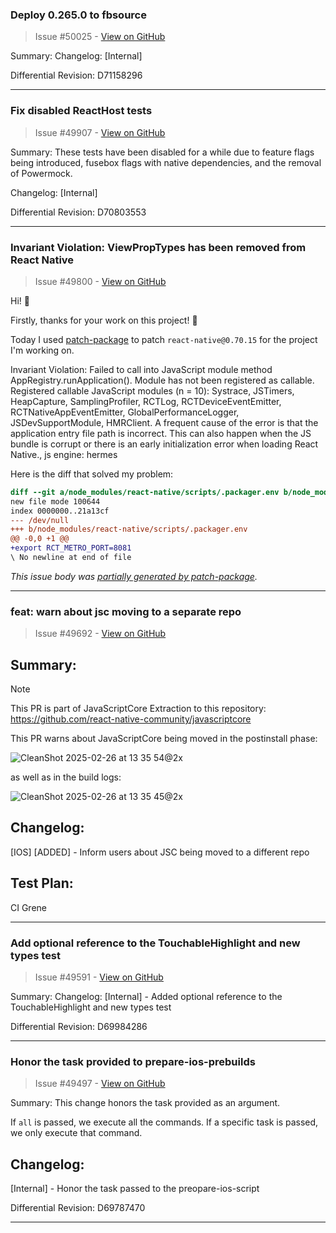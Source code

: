 ### Deploy 0.265.0 to fbsource

> Issue #50025 - [View on GitHub](https://github.com/facebook/react-native/pull/50025)

Summary: Changelog: [Internal]

Differential Revision: D71158296


---

### Fix disabled ReactHost tests

> Issue #49907 - [View on GitHub](https://github.com/facebook/react-native/pull/49907)

Summary:
These tests have been disabled for a while due to feature flags being introduced, fusebox flags with native dependencies, and the removal of Powermock.

Changelog: [Internal]

Differential Revision: D70803553




---

### Invariant Violation: ViewPropTypes has been removed from React Native

> Issue #49800 - [View on GitHub](https://github.com/facebook/react-native/issues/49800)

Hi! 👋 
      
Firstly, thanks for your work on this project! 🙂

Today I used [patch-package](https://github.com/ds300/patch-package) to patch `react-native@0.70.15` for the project I'm working on.

Invariant Violation: Failed to call into JavaScript module method AppRegistry.runApplication(). Module has not been registered as callable. Registered callable JavaScript modules (n = 10): Systrace, JSTimers, HeapCapture, SamplingProfiler, RCTLog, RCTDeviceEventEmitter, RCTNativeAppEventEmitter, GlobalPerformanceLogger, JSDevSupportModule, HMRClient.
        A frequent cause of the error is that the application entry file path is incorrect. This can also happen when the JS bundle is corrupt or there is an early initialization error when loading React Native., js engine: hermes

Here is the diff that solved my problem:

```diff
diff --git a/node_modules/react-native/scripts/.packager.env b/node_modules/react-native/scripts/.packager.env
new file mode 100644
index 0000000..21a13cf
--- /dev/null
+++ b/node_modules/react-native/scripts/.packager.env
@@ -0,0 +1 @@
+export RCT_METRO_PORT=8081
\ No newline at end of file
```

<em>This issue body was [partially generated by patch-package](https://github.com/ds300/patch-package/issues/296).</em>


---

### feat: warn about jsc moving to a separate repo

> Issue #49692 - [View on GitHub](https://github.com/facebook/react-native/pull/49692)

## Summary:

> [!NOTE] 
> This PR is part of JavaScriptCore Extraction to this repository: https://github.com/react-native-community/javascriptcore

This PR warns about JavaScriptCore being moved in the postinstall phase:

![CleanShot 2025-02-26 at 13 35 54@2x](https://github.com/user-attachments/assets/f392f7a3-fb8b-4089-9375-2d88ba4cb60b)

as well as in the build logs:

![CleanShot 2025-02-26 at 13 35 45@2x](https://github.com/user-attachments/assets/481e44f2-c30e-43f2-8cbc-5006959a42fc)



## Changelog:

[IOS] [ADDED] - Inform users about JSC being moved to a different repo

## Test Plan:

CI Grene


---

### Add optional reference to the TouchableHighlight and new types test

> Issue #49591 - [View on GitHub](https://github.com/facebook/react-native/pull/49591)

Summary:
Changelog:
[Internal] - Added optional reference to the TouchableHighlight and new types test

Differential Revision: D69984286




---

### Honor the task provided to prepare-ios-prebuilds

> Issue #49497 - [View on GitHub](https://github.com/facebook/react-native/pull/49497)

Summary:
This change honors the task provided as an argument.

If `all` is passed, we execute all the commands.
If a specific task is passed, we only execute that command.

## Changelog:
[Internal] - Honor the task passed to the preopare-ios-script

Differential Revision: D69787470




---

